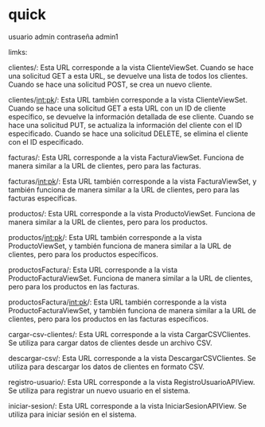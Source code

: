 # quick
usuario admin
contraseña admin1

limks: 

clientes/: Esta URL corresponde a la vista ClienteViewSet. Cuando se hace una solicitud GET a esta URL, se devuelve una lista de todos los clientes. Cuando se hace una solicitud POST, se crea un nuevo cliente.

clientes/<int:pk>/: Esta URL también corresponde a la vista ClienteViewSet. Cuando se hace una solicitud GET a esta URL con un ID de cliente específico, se devuelve la información detallada de ese cliente. Cuando se hace una solicitud PUT, se actualiza la información del cliente con el ID especificado. Cuando se hace una solicitud DELETE, se elimina el cliente con el ID especificado.

facturas/: Esta URL corresponde a la vista FacturaViewSet. Funciona de manera similar a la URL de clientes, pero para las facturas.

facturas/<int:pk>/: Esta URL también corresponde a la vista FacturaViewSet, y también funciona de manera similar a la URL de clientes, pero para las facturas específicas.

productos/: Esta URL corresponde a la vista ProductoViewSet. Funciona de manera similar a la URL de clientes, pero para los productos.

productos/<int:pk>/: Esta URL también corresponde a la vista ProductoViewSet, y también funciona de manera similar a la URL de clientes, pero para los productos específicos.

productosFactura/: Esta URL corresponde a la vista ProductoFacturaViewSet. Funciona de manera similar a la URL de clientes, pero para los productos en las facturas.

productosFactura/<int:pk>/: Esta URL también corresponde a la vista ProductoFacturaViewSet, y también funciona de manera similar a la URL de clientes, pero para los productos en las facturas específicos.

cargar-csv-clientes/: Esta URL corresponde a la vista CargarCSVClientes. Se utiliza para cargar datos de clientes desde un archivo CSV.

descargar-csv/: Esta URL corresponde a la vista DescargarCSVClientes. Se utiliza para descargar los datos de clientes en formato CSV.

registro-usuario/: Esta URL corresponde a la vista RegistroUsuarioAPIView. Se utiliza para registrar un nuevo usuario en el sistema.

iniciar-sesion/: Esta URL corresponde a la vista IniciarSesionAPIView. Se utiliza para iniciar sesión en el sistema.

